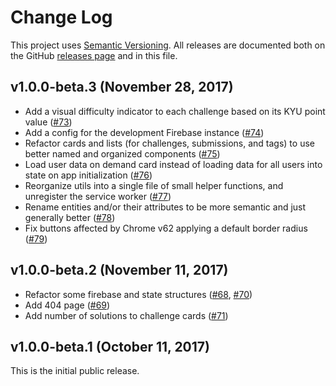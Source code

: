 # Change Log

This project uses [Semantic Versioning](http://semver.org/). All releases are documented both on the GitHub [releases page](https://github.com/hoopr/codework/releases) and in this file.

## v1.0.0-beta.3 (November 28, 2017)

- Add a visual difficulty indicator to each challenge based on its KYU point value ([#73](https://github.com/hoopr/codework/pull/73))
- Add a config for the development Firebase instance ([#74](https://github.com/hoopr/codework/pull/74))
- Refactor cards and lists (for challenges, submissions, and tags) to use better named and organized components ([#75](https://github.com/hoopr/codework/pull/75))
- Load user data on demand card instead of loading data for all users into state on app initialization ([#76](https://github.com/hoopr/codework/pull/76))
- Reorganize utils into a single file of small helper functions, and unregister the service worker ([#77](https://github.com/hoopr/codework/pull/77))
- Rename entities and/or their attributes to be more semantic and just generally better ([#78](https://github.com/hoopr/codework/pull/78))
- Fix buttons affected by Chrome v62 applying a default border radius ([#79](https://github.com/hoopr/codework/pull/79))

## v1.0.0-beta.2 (November 11, 2017)

- Refactor some firebase and state structures ([#68](https://github.com/hoopr/codework/pull/68), [#70](https://github.com/hoopr/codework/pull/70))
- Add 404 page ([#69](https://github.com/hoopr/codework/pull/69))
- Add number of solutions to challenge cards ([#71](https://github.com/hoopr/codework/pull/71))

## v1.0.0-beta.1 (October 11, 2017)

This is the initial public release.
